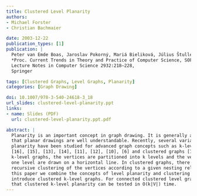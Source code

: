 ```yaml
---
title: Clustered Level Planarity
authors:
- Michael Forster
- Christian Bachmaier

date: 2003-12-22
publication_types: [1]
publication: |
  Peter van Emde Boas, Jaroslav Pokorný, Mariá Bieliková, Július Štuller (eds.),
  *Proc. Current Trends in Theory and Practice of Computer Science, SOFSEM 2004*,
  Lecture Notes in Computer Science 2932:218–228,
  Springer

tags: [Clustered Graphs, Level Graphs, Planarity]
categories: [Graph Drawing]

doi: 10.1007/978-3-540-24618-3_18
url_slides: clustered-level-planarity.ppt
links:
- name: Slides (PDF)
  url: clustered-level-planarity.ppt.pdf

abstract: |
  Planarity is an important concept in graph drawing. It is generally accepted
  that planar drawings are well understandable. Recently, several variations of
  planarity have been studied for advanced graph concepts such as k-level graphs
  [16], [15], [13], [14], [11], [12], [10], [6] and clustered graphs [7], [5]. In
  k-level graphs, the vertices are partitioned into k levels and the vertices of
  one level are drawn on a horizontal line. In clustered graphs, there is a
  recursive clustering of the vertices according to a given nesting relation. In
  this paper we combine the concepts of level planarity and clustering and
  introduce clustered k-level graphs. For connected clustered level graphs we show
  that clustered k-level planarity can be tested in O(k|V|) time.
---
```

